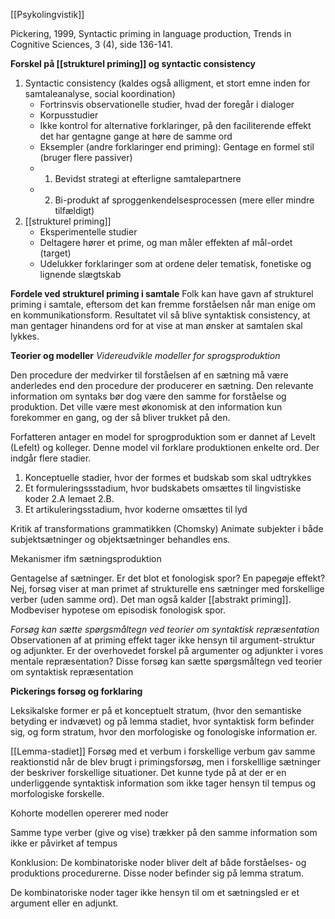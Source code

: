[[Psykolingvistik]]


Pickering, 1999, Syntactic priming in language production, Trends in Cognitive Sciences, 3 (4), side 136-141.

**Forskel på [[strukturel priming]] og syntactic consistency**
1. Syntactic consistency (kaldes også alligment, et stort emne inden for samtaleanalyse, social koordination)
    - Fortrinsvis observationelle studier, hvad der foregår i dialoger
    - Korpusstudier
    - Ikke kontrol for alternative forklaringer, på den faciliterende effekt det har gentagne gange at høre de samme ord
    - Eksempler (andre forklaringer end priming): Gentage en formel stil (bruger flere passiver)
    -   1.   Bevidst strategi at efterligne samtalepartnere
    -   2.  Bi-produkt af sproggenkendelsesprocessen (mere eller mindre tilfældigt)
1. [[strukturel priming]] 
     - Eksperimentelle studier 
     - Deltagere hører et prime, og man måler effekten af mål-ordet (target)
     - Udelukker forklaringer som at ordene deler tematisk, fonetiske og lignende slægtskab

**Fordele ved strukturel priming i samtale**
Folk kan have gavn af strukturel priming i samtale, eftersom det kan fremme forståelsen når man enige om en kommunikationsform. Resultatet vil så blive syntaktisk consistency, at man gentager hinandens ord for at vise at man ønsker at samtalen skal lykkes.

**Teorier og modeller**
*Videreudvikle modeller for sprogsproduktion*

Den procedure der medvirker til forståelsen af en sætning må være anderledes end den procedure der producerer en sætning. Den relevante information om syntaks bør dog være den samme for forståelse og produktion. Det ville være mest økonomisk at den information kun forekommer en gang, og der så bliver trukket på den.

Forfatteren antager en model for sprogproduktion som er dannet af Levelt (Lefelt) og kolleger. Denne model vil forklare produktionen enkelte ord. Der indgår flere stadier.
1. Konceptuelle stadier, hvor der formes et budskab som skal udtrykkes
2. Et formuleringssstadium, hvor budskabets omsættes til lingvistiske koder 
     2.A lemaet
     2.B. 
1. Et artikuleringsstadium, hvor koderne omsættes til lyd

Kritik af transformations grammatikken (Chomsky) Animate subjekter i både subjektsætninger og objektsætninger behandles ens.


Mekanismer ifm sætningsproduktion

Gentagelse af sætninger. Er det blot et fonologisk spor? En papegøje effekt? Nej, forsøg viser at man primet af strukturelle ens sætninger med forskellige verber (uden samme ord). Det man også kalder [[abstrakt priming]]. Modbeviser hypotese om episodisk fonologisk spor.

*Forsøg kan sætte spørgsmåltegn ved teorier om syntaktisk repræsentation*
Observationen af at priming effekt tager ikke hensyn til argument-struktur og adjunkter. Er der overhovedet forskel på argumenter og adjunkter i vores mentale repræsentation? Disse forsøg kan sætte spørgsmåltegn ved teorier om syntaktisk repræsentation

**Pickerings forsøg og forklaring**

Leksikalske former er på et konceptuelt stratum, (hvor den semantiske betyding er indvævet) og på lemma stadiet, hvor syntaktisk form befinder sig, og form stratum, hvor den morfologiske og fonologiske information er.

[[Lemma-stadiet]]
Forsøg med et verbum i forskellige verbum gav samme reaktionstid når de blev brugt i primingsforsøg, men i forskelllige sætninger der beskriver forskellige situationer. Det kunne tyde på at der er en underliggende syntaktisk information som ikke tager hensyn til tempus og morfologiske forskelle. 

Kohorte modellen opererer med noder

Samme type verber (give og vise) trækker på den samme information som ikke er påvirket af tempus

Konklusion: De kombinatoriske noder bliver delt af både forståelses- og produktions procedurerne. Disse noder befinder sig på lemma stratum. 

De kombinatoriske noder tager ikke hensyn til om et sætningsled er et argument eller en adjunkt. 